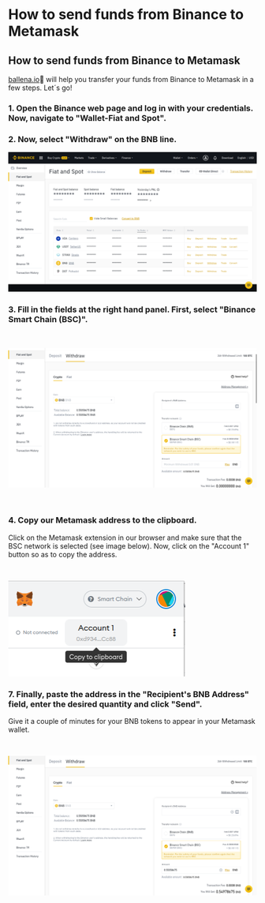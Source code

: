 # How to send funds from Binance to Metamask

## How to send funds from Binance to Metamask

[ballena.io](https://ballena.io/)🐋 will help you transfer your funds from Binance to Metamask in a few steps. Let´s go!



### 1. Open the Binance web page and log in with your credentials. Now, navigate to "Wallet-Fiat and Spot".

### 

### ​2. Now, select "Withdraw" on the BNB line.



![](../../../.gitbook/assets/enviarbnb0.png)

### 

### 3. Fill in the fields at the right hand panel. First, select "Binance Smart Chain \(BSC\)".

​​

![](../../../.gitbook/assets/enviarbnb1.png)



​

### 4. Copy our Metamask address to the clipboard.

Click on the Metamask extension in our browser and make sure that the BSC network is selected \(see image below\). Now, click on the "Account 1" button so as to copy the address.

​

![](../../../.gitbook/assets/enviarbnb2.png)

### 

### 7. Finally, paste the address in the "Recipient's BNB Address" field, enter the desired quantity and click "Send".

Give it a couple of minutes for your BNB tokens to appear in your Metamask wallet. 

​​

![](../../../.gitbook/assets/enviarbnb3%20%281%29.png)





